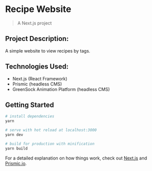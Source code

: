 # Recipe Website

> A Next.js project

## Project Description:
A simple website to view recipes by tags.

## Technologies Used:
- Next.js (React Framework)
- Prismic (headless CMS)
- GreenSock Animation Platform (headless CMS)


## Getting Started
``` bash
# install dependencies
yarn

# serve with hot reload at localhost:3000
yarn dev

# build for production with minification
yarn build
```

For a detailed explanation on how things work, check out [Next.js](https://nextjs.org/docs) and [Prismic.io](https://prismic.io/).

